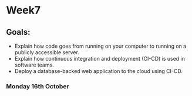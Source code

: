 <h1>Week7</h1>

<h2>Goals:</h2>

- Explain how code goes from running on your computer to running on a publicly accessible server.
- Explain how continuous integration and deployment (CI-CD) is used in software teams.
- Deploy a database-backed web application to the cloud using CI-CD.

<h3>Monday 16th October</h3>

